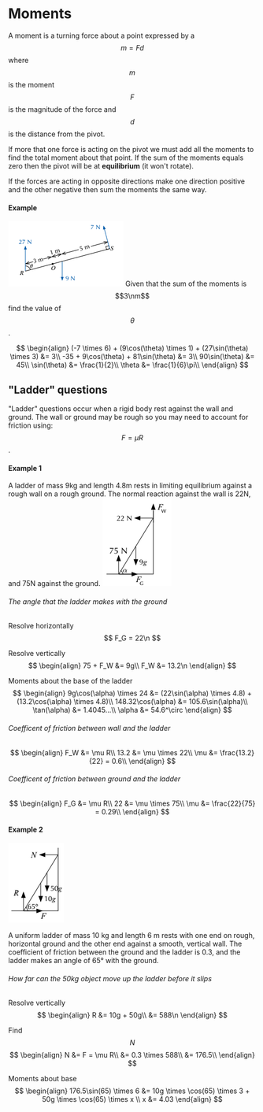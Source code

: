# Moments

A moment is a turning force about a point expressed by a $$m = Fd$$ where $$m$$ is the moment $$F$$ is the magnitude of the force and $$d$$ is the distance from the pivot.

If more that one force is acting on the pivot we must add all the moments to find the total moment about that point. If the sum of the moments equals zero then the pivot will be at **equilibrium** (it won't rotate).

If the forces are acting in opposite directions make one direction positive and the other negative then sum the moments the same way.

#### Example
![](/assets/Capture.PNG)
Given that the sum of the moments is $$3\nm$$ find the value of $$\theta$$.

$$
\begin{align}
(-7 \times 6) + (9\cos(\theta) \times 1) + (27\sin(\theta) \times 3) &= 3\\
-35 + 9\cos(\theta) + 81\sin(\theta) &= 3\\
90\sin(\theta) &= 45\\
\sin(\theta) &= \frac{1}{2}\\
\theta &= \frac{1}{6}\pi\\
\end{align}
$$

## "Ladder" questions

"Ladder" questions occur when a rigid body rest against the wall and ground. The wall or ground may be rough so you may need to account for friction using: $$F = \mu R$$.

#### Example 1
A ladder of mass 9kg and length 4.8m rests in limiting equilibrium against a rough wall on a rough ground. The normal reaction against the wall is 22N, and 75N against the ground.
![](/assets/Capture3.PNG)

###### The angle that the ladder makes with the ground
Resolve horizontally
$$
F_G = 22\n
$$

Resolve vertically
$$
\begin{align}
75 + F_W &= 9g\\
F_W &= 13.2\n
\end{align}
$$

Moments about the base of the ladder
$$
\begin{align}
9g\cos(\alpha) \times 24 &= (22\sin(\alpha) \times 4.8) + (13.2\cos(\alpha) \times 4.8)\\
148.32\cos(\alpha) &= 105.6\sin(\alpha)\\
\tan(\alpha) &= 1.4045...\\
\alpha &= 54.6^\circ
\end{align}
$$

###### Coefficent of friction between wall and the ladder
$$
\begin{align}
F_W &= \mu R\\
13.2 &= \mu \times 22\\
\mu &= \frac{13.2}{22} = 0.6\\
\end{align}
$$

###### Coefficent of friction between ground and the ladder
$$
\begin{align}
F_G &= \mu R\\
22 &= \mu \times 75\\
\mu &= \frac{22}{75} = 0.29\\
\end{align}
$$

#### Example 2
![](/assets/Capture4.PNG)

A uniform ladder of mass 10 kg and length 6 m rests with one end on rough, horizontal ground and the other end against a smooth, vertical wall. The coefficient of friction between the ground and the ladder is 0.3, and the ladder makes an angle of 65° with the ground.

###### How far can the 50kg object move up the ladder before it slips
Resolve vertically
$$
\begin{align}
R &= 10g + 50g\\
&= 588\n
\end{align}
$$

Find $$N$$
$$
\begin{align}
N &= F = \mu R\\
&= 0.3 \times 588\\
&= 176.5\\
\end{align}
$$

Moments about base
$$
\begin{align}
176.5\sin(65) \times 6 &= 10g \times \cos(65) \times 3 + 50g \times \cos(65) \times x \\
x &= 4.03
\end{align}
$$
